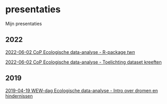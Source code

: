 # presentaties
Mijn presentaties

## 2022

[2022-06-02 CoP Ecologische data-analyse - R-package *twn*](https://redtent.github.io/presentaties/twn_presentatie.html)

[2022-06-02 CoP Ecologische data-analyse - Toelichting dataset kreeften](https://redtent.github.io/presentaties/kreeften_data_presentatie.html)

## 2019

[2019-04-19 WEW-dag Ecologische data-analyse - Intro over dromen en hindernissen](https://redtent.github.io/presentaties/pres_WEW_intro.html)




